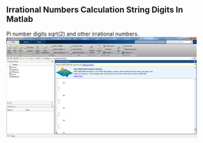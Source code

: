 
## Irrational Numbers    Calculation String Digits In  Matlab
Pi number  digits
sqrt(2)
and other irrational numbers.
![Calculation chain](https://raw.githubusercontent.com/stackprogramer/IrrationalNumbers-CalculationStringDigitsInMatlab/master/images/irrational.png  "Irrational numbers")
